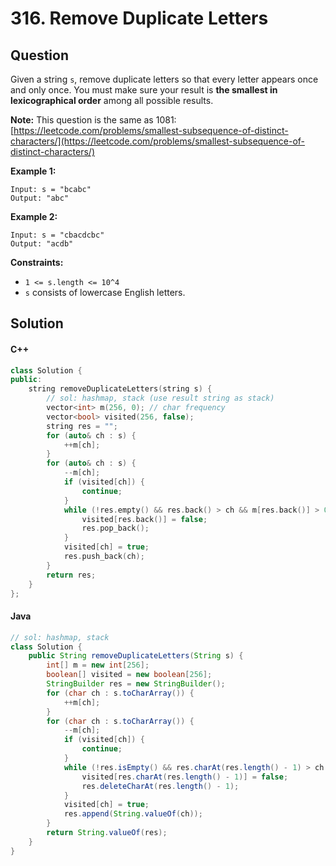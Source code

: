 # 316. Remove Duplicate Letters

## Question

Given a string `s`, remove duplicate letters so that every letter appears once and only once. You must make sure your result is **the smallest in lexicographical order** among all possible results.

**Note:** This question is the same as 1081: [https://leetcode.com/problems/smallest-subsequence-of-distinct-characters/](https://leetcode.com/problems/smallest-subsequence-of-distinct-characters/)

**Example 1:**

```
Input: s = "bcabc"
Output: "abc"
```

**Example 2:**

```
Input: s = "cbacdcbc"
Output: "acdb"
```

**Constraints:**

* `1 <= s.length <= 10^4`
* `s` consists of lowercase English letters.

## Solution

#### C++

```cpp
class Solution {
public:
    string removeDuplicateLetters(string s) {
        // sol: hashmap, stack (use result string as stack)
        vector<int> m(256, 0); // char frequency
        vector<bool> visited(256, false);
        string res = "";
        for (auto& ch : s) {
            ++m[ch];
        }
        for (auto& ch : s) {
            --m[ch];
            if (visited[ch]) {
                continue;
            }
            while (!res.empty() && res.back() > ch && m[res.back()] > 0) { // add larger chars later
                visited[res.back()] = false;
                res.pop_back();
            }
            visited[ch] = true;
            res.push_back(ch);
        }
        return res;
    }
};
```

#### Java

```java
// sol: hashmap, stack
class Solution {
    public String removeDuplicateLetters(String s) {
        int[] m = new int[256];
        boolean[] visited = new boolean[256];
        StringBuilder res = new StringBuilder();
        for (char ch : s.toCharArray()) {
            ++m[ch];
        }
        for (char ch : s.toCharArray()) {
            --m[ch];
            if (visited[ch]) {
                continue;
            }
            while (!res.isEmpty() && res.charAt(res.length() - 1) > ch && m[res.charAt(res.length() - 1)] > 0) { // add larger chars later
                visited[res.charAt(res.length() - 1)] = false;
                res.deleteCharAt(res.length() - 1);
            }
            visited[ch] = true;
            res.append(String.valueOf(ch));
        }
        return String.valueOf(res);
    }
}
```
